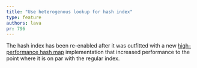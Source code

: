 ```yaml
---
title: "Use heterogenous lookup for hash index"
type: feature
authors: lava
pr: 796
---
```


The hash index has been re-enabled after it was outfitted with a new
[high-performance hash map](https://github.com/Tessil/robin-map/) implementation
that increased performance to the point where it is on par with the regular
index.
